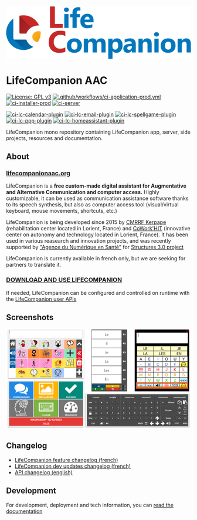 <p align="center">
  <img src="https://github.com/LifeCompanionAAC/lifecompanion/raw/main/res/logo/export/lifecompanion_title_icon_600px.png">
</p>

# LifeCompanion AAC

[![License: GPL v3](https://img.shields.io/badge/License-GPLv3-blue.svg)](https://www.gnu.org/licenses/gpl-3.0)
[![.github/workflows/ci-application-prod.yml](https://github.com/lifecompanionaac/lifecompanion/actions/workflows/ci-application-prod.yml/badge.svg)](https://github.com/lifecompanionaac/lifecompanion/actions/workflows/ci-application-prod.yml)
[![ci-installer-prod](https://github.com/lifecompanionaac/lifecompanion/actions/workflows/ci-installer-prod.yml/badge.svg)](https://github.com/lifecompanionaac/lifecompanion/actions/workflows/ci-installer-prod.yml)
[![ci-server](https://github.com/lifecompanionaac/lifecompanion/actions/workflows/ci-server.yml/badge.svg)](https://github.com/lifecompanionaac/lifecompanion/actions/workflows/ci-server.yml)

[![ci-lc-calendar-plugin](https://github.com/lifecompanionaac/lifecompanion/actions/workflows/ci-lc-calendar-plugin.yml/badge.svg)](https://github.com/lifecompanionaac/lifecompanion/actions/workflows/ci-lc-calendar-plugin.yml)
[![ci-lc-email-plugin](https://github.com/lifecompanionaac/lifecompanion/actions/workflows/ci-lc-email-plugin.yml/badge.svg)](https://github.com/lifecompanionaac/lifecompanion/actions/workflows/ci-lc-email-plugin.yml)
[![ci-lc-spellgame-plugin](https://github.com/lifecompanionaac/lifecompanion/actions/workflows/ci-lc-spellgame-plugin.yml/badge.svg)](https://github.com/lifecompanionaac/lifecompanion/actions/workflows/ci-lc-spellgame-plugin.yml)
[![ci-lc-ppp-plugin](https://github.com/lifecompanionaac/lifecompanion/actions/workflows/ci-lc-ppp-plugin.yml/badge.svg)](https://github.com/lifecompanionaac/lifecompanion/actions/workflows/ci-lc-ppp-plugin.yml)
[![ci-lc-homeassistant-plugin](https://github.com/lifecompanionaac/lifecompanion/actions/workflows/ci-lc-homeassistant-plugin.yml/badge.svg)](https://github.com/lifecompanionaac/lifecompanion/actions/workflows/ci-lc-homeassistant-plugin.yml)

LifeCompanion mono repository containing LifeCompanion app, server, side projects, resources and documentation.

## About

### [lifecompanionaac.org](https://lifecompanionaac.org)

LifeCompanion is a **free custom-made digital assistant for Augmentative and Alternative Communication and computer access.** Highly customizable, it can be used as communication assistance software thanks to its speech synthesis, but also as computer access tool (visual/virtual keyboard, mouse movements, shortcuts, etc.)

LifeCompanion is being developed since 2015 by [CMRRF Kerpape](http://kerpape.mutualite56.fr/fr) (rehabilitation center located in Lorient, France) and [CoWork'HIT](https://coworkhit.com/) (innovative center on autonomy and technology located in Lorient, France).
It has been used in various reasearch and innovation projects, and was recently supported by ["Agence du Numérique en Santé"](https://esante.gouv.fr/) for [Structures 3.0 project](https://lifecompanionaac.org/categories/projects/lc-ms-structures-3-0)

LifeCompanion is currently available in french only, but we are seeking for partners to translate it.

### [DOWNLOAD AND USE LIFECOMPANION](https://lifecompanionaac.org/categories/documentations/how-to-install)

If needed, LifeCompanion can be configured and controlled on runtime with the [LifeCompanion user APIs](docs/USER_API.md)

## Screenshots

![LifeCompanion screenshots](docs/res/lifecompanion-configs.png)

## Changelog

- [LifeCompanion feature changelog (french)](https://lifecompanionaac.org/categories/documentations/lifecompanion-changelog)
- [LifeCompanion dev updates changelog (french)](docs/CHANGELOG.md)
- [API changelog (english)](docs/DEV-CHANGELOG.md)

## Development

For development, deployment and tech information, you can [read the documentation](docs/README.md)
